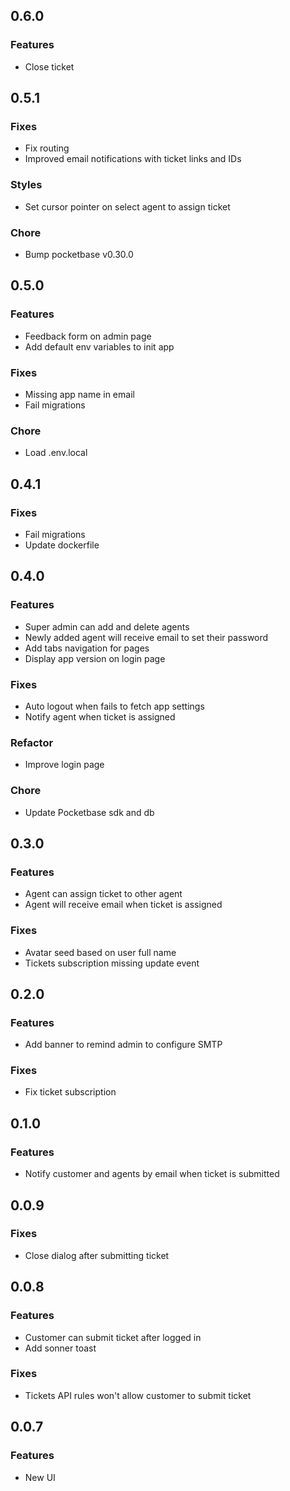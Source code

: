 ## 0.6.0

### Features

- Close ticket

## 0.5.1

### Fixes

- Fix routing
- Improved email notifications with ticket links and IDs

### Styles

- Set cursor pointer on select agent to assign ticket

### Chore

- Bump pocketbase v0.30.0

## 0.5.0

### Features

- Feedback form on admin page
- Add default env variables to init app

### Fixes

- Missing app name in email
- Fail migrations

### Chore

- Load .env.local

## 0.4.1

### Fixes

- Fail migrations
- Update dockerfile

## 0.4.0

### Features

- Super admin can add and delete agents
- Newly added agent will receive email to set their password
- Add tabs navigation for pages
- Display app version on login page

### Fixes

- Auto logout when fails to fetch app settings
- Notify agent when ticket is assigned

### Refactor

- Improve login page

### Chore

- Update Pocketbase sdk and db

## 0.3.0

### Features

- Agent can assign ticket to other agent
- Agent will receive email when ticket is assigned

### Fixes

- Avatar seed based on user full name
- Tickets subscription missing update event

## 0.2.0

### Features

- Add banner to remind admin to configure SMTP

### Fixes

- Fix ticket subscription

## 0.1.0

### Features

- Notify customer and agents by email when ticket is submitted

## 0.0.9

### Fixes

- Close dialog after submitting ticket

## 0.0.8

### Features

- Customer can submit ticket after logged in
- Add sonner toast

### Fixes

- Tickets API rules won't allow customer to submit ticket

## 0.0.7

### Features

- New UI
